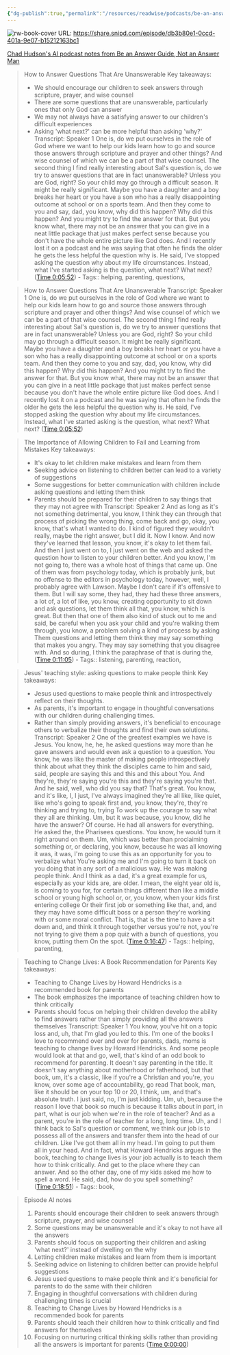 ```yaml
---
{"dg-publish":true,"permalink":"/resources/readwise/podcasts/be-an-answer-guide-not-an-answer-man/"}
---
```


![rw-book-cover](https://wsrv.nl/?url=https%3A%2F%2Fssl-static.libsyn.com%2Fp%2Fassets%2F0%2F2%2F6%2F7%2F0267bba7cb50f27288c4a68c3ddbc4f2%2FG98pfaHYJxtWg3dPyfoVezo0yE7zl4gvqedWiQIH.jpg&w=100&h=100)
URL: https://share.snipd.com/episode/db3b80e1-0ccd-401a-9e07-b15212163bc1

[Chad Hudson's AI podcast notes from Be an Answer Guide, Not an Answer Man](https://share.snipd.com/episode-takeaways/08339304-0f1c-410b-bd32-25b748f86baa)

> How to Answer Questions That Are Unanswerable
> Key takeaways:
> - We should encourage our children to seek answers through scripture, prayer, and wise counsel
> - There are some questions that are unanswerable, particularly ones that only God can answer
> - We may not always have a satisfying answer to our children's difficult experiences
> - Asking 'what next?' can be more helpful than asking 'why?'
> Transcript:
> Speaker 1
> One is, do we put ourselves in the role of God where we want to help our kids learn how to go and source those answers through scripture and prayer and other things? And wise counsel of which we can be a part of that wise counsel. The second thing I find really interesting about Sal's question is, do we try to answer questions that are in fact unanswerable? Unless you are God, right? So your child may go through a difficult season. It might be really significant. Maybe you have a daughter and a boy breaks her heart or you have a son who has a really disappointing outcome at school or on a sports team. And then they come to you and say, dad, you know, why did this happen? Why did this happen? And you might try to find the answer for that. But you know what, there may not be an answer that you can give in a neat little package that just makes perfect sense because you don't have the whole entire picture like God does. And I recently lost it on a podcast and he was saying that often he finds the older he gets the less helpful the question why is. He said, I've stopped asking the question why about my life circumstances. Instead, what I've started asking is the question, what next? What next? ([Time 0:05:52](https://share.snipd.com/snip/d8b8d6c3-4023-48a5-9a9a-9046c5b22f73))
    - Tags:: helping, parenting, questions, 

> How to Answer Questions That Are Unanswerable
> Transcript:
> Speaker 1
> One is, do we put ourselves in the role of God where we want to help our kids learn how to go and source those answers through scripture and prayer and other things? And wise counsel of which we can be a part of that wise counsel. The second thing I find really interesting about Sal's question is, do we try to answer questions that are in fact unanswerable? Unless you are God, right? So your child may go through a difficult season. It might be really significant. Maybe you have a daughter and a boy breaks her heart or you have a son who has a really disappointing outcome at school or on a sports team. And then they come to you and say, dad, you know, why did this happen? Why did this happen? And you might try to find the answer for that. But you know what, there may not be an answer that you can give in a neat little package that just makes perfect sense because you don't have the whole entire picture like God does. And I recently lost it on a podcast and he was saying that often he finds the older he gets the less helpful the question why is. He said, I've stopped asking the question why about my life circumstances. Instead, what I've started asking is the question, what next? What next? ([Time 0:05:52](https://share.snipd.com/snip/0046cdba-5233-423a-a897-c51e79fda84a))

> The Importance of Allowing Children to Fail and Learning from Mistakes
> Key takeaways:
> - It's okay to let children make mistakes and learn from them
> - Seeking advice on listening to children better can lead to a variety of suggestions
> - Some suggestions for better communication with children include asking questions and letting them think
> - Parents should be prepared for their children to say things that they may not agree with
> Transcript:
> Speaker 2
> And as long as it's not something detrimental, you know, I think they can through that process of picking the wrong thing, come back and go, okay, you know, that's what I wanted to do. I kind of figured they wouldn't really, maybe the right answer, but I did it. Now I know. And now they've learned that lesson, you know, it's okay to let them fail. And then I just went on to, I just went on the web and asked the question how to listen to your children better. And you know, I'm not going to, there was a whole host of things that came up. One of them was from psychology today, which is probably junk, but no offense to the editors in psychology today, however, well, I probably agree with Lawson. Maybe I don't care if it's offensive to them. But I will say some, they had, they had these three answers, a lot of, a lot of like, you know, creating opportunity to sit down and ask questions, let them think all that, you know, which Is great. But then that one of them also kind of stuck out to me and said, be careful when you ask your child and you're walking them through, you know, a problem solving a kind of process by asking Them questions and letting them think they may say something that makes you angry. They may say something that you disagree with. And so during, I think the paraphrase of that is during the, ([Time 0:11:05](https://share.snipd.com/snip/fae2a376-de25-40de-944d-09280b5ce11b))
    - Tags:: listening, parenting, reaction, 

> Jesus' teaching style: asking questions to make people think
> Key takeaways:
> - Jesus used questions to make people think and introspectively reflect on their thoughts.
> - As parents, it's important to engage in thoughtful conversations with our children during challenging times.
> - Rather than simply providing answers, it's beneficial to encourage others to verbalize their thoughts and find their own solutions.
> Transcript:
> Speaker 2
> One of the greatest examples we have is Jesus. You know, he, he, he asked questions way more than he gave answers and would even ask a question to a question. You know, he was like the master of making people introspectively think about what they think the disciples came to him and said, said, people are saying this and this and this about You. And they're, they're saying you're this and they're saying you're that. And he said, well, who did you say that? That's great. You know, and it's like, I, I just, I've always imagined they're all like, like quiet, like who's going to speak first and, you know, they're, they're thinking and trying to, trying To work up the courage to say what they all are thinking. Um, but it was because, you know, did he have the answer? Of course. He had all answers for everything. He asked the, the Pharisees questions. You know, he would turn it right around on them. Um, which was better than proclaiming something or, or declaring, you know, because he was all knowing it was, it was, I'm going to use this as an opportunity for you to verbalize what You're asking me and I'm going to turn it back on you doing that in any sort of a malicious way. He was making people think. And I think as a dad, it's a great example for us, especially as your kids are, are older. I mean, the eight year old is, is coming to you for, for certain things different than like a middle school or young high school or, or, you know, when your kids first entering college Or their first job or something like that, and, and they may have some difficult boss or a person they're working with or some moral conflict. That is, that is the time to have a sit down and, and think it through together versus you're not, you're not trying to give them a pop quiz with a bunch of questions, you know, putting them On the spot. ([Time 0:16:47](https://share.snipd.com/snip/9bf6006b-82f4-413e-b3c7-4efd0eca6525))
    - Tags:: helping, parenting, 

> Teaching to Change Lives: A Book Recommendation for Parents
> Key takeaways:
> - Teaching to Change Lives by Howard Hendricks is a recommended book for parents
> - The book emphasizes the importance of teaching children how to think critically
> - Parents should focus on helping their children develop the ability to find answers rather than simply providing all the answers themselves
> Transcript:
> Speaker 1
> You know, you've hit on a topic loss and, uh, that I'm glad you led to this. I'm one of the books I love to recommend over and over for parents, dads, moms is teaching to change lives by Howard Hendricks. And some people would look at that and go, well, that's kind of an odd book to recommend for parenting. It doesn't say parenting in the title. It doesn't say anything about motherhood or fatherhood, but that book, um, it's a classic, like if you're a Christian and you're, you know, over some age of accountability, go read That book, man, like it should be on your top 10 or 20, I think, um, and that's absolute truth. I just said, no, I'm just kidding. Um, uh, because the reason I love that book so much is because it talks about in part, in part, what is our job when we're in the role of teacher? And as a parent, you're in the role of teacher for a long, long time. Uh, and I think back to Sal's question or comment, we think our job is to possess all of the answers and transfer them into the head of our children. Like I've got them all in my head. I'm going to put them all in your head. And in fact, what Howard Hendricks argues in the book, teaching to change lives is your job actually is to teach them how to think critically. And get to the place where they can answer. And so the other day, one of my kids asked me how to spell a word. He said, dad, how do you spell something? ([Time 0:18:51](https://share.snipd.com/snip/286d92a1-ff0d-442b-9397-588b84cb757c))
    - Tags:: book, 

> Episode AI notes
> 1. Parents should encourage their children to seek answers through scripture, prayer, and wise counsel
> 2. Some questions may be unanswerable and it's okay to not have all the answers
> 3. Parents should focus on supporting their children and asking 'what next?' instead of dwelling on the why
> 4. Letting children make mistakes and learn from them is important
> 5. Seeking advice on listening to children better can provide helpful suggestions
> 6. Jesus used questions to make people think and it's beneficial for parents to do the same with their children
> 7. Engaging in thoughtful conversations with children during challenging times is crucial
> 8. Teaching to Change Lives by Howard Hendricks is a recommended book for parents
> 9. Parents should teach their children how to think critically and find answers for themselves
> 10. Focusing on nurturing critical thinking skills rather than providing all the answers is important for parents ([Time 0:00:00](https://share.snipd.com/episode-takeaways/08339304-0f1c-410b-bd32-25b748f86baa))

